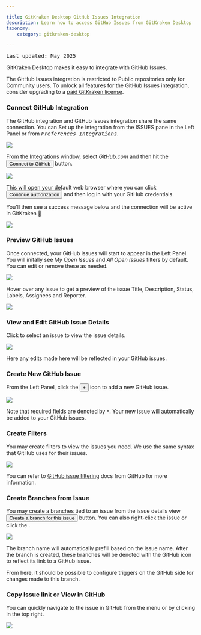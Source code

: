```yaml
---

title: GitKraken Desktop GitHub Issues Integration
description: Learn how to access GitHub Issues from GitKraken Desktop
taxonomy:
    category: gitkraken-desktop

---
```


<kbd>Last updated: May 2025</kbd>

GitKraken Desktop makes it easy to integrate with GitHub Issues.

<div class='callout callout--basic'>
    <p>The GitHub Issues integration is restricted to Public repositories only for Community users. To unlock all features for the GitHub Issues integration, consider upgrading to a <a href="https://gitkraken.com/pricing?source=help_center&product=gitkraken"> paid GitKraken license</a>.</p>
</div>

### Connect GitHub Integration

The GitHub integration and GitHub Issues integration share the same connection. You can Set up the integration from the ISSUES pane in the Left Panel or from <kbd><i>Preferences   <i class='fa fa-caret-right'></i>   Integrations</i></kbd>.

<img src="/wp-content/uploads/connect-github-issues-2025.png" srcset="/wp-content/uploads/connect-github-issues-2025@2x.png" class="help-center-img img-bordered">

From the Integrations window, select _GitHub.com_ and then hit the <button class='button button--success button--ui button--nolink'>Connect to GitHub</button> button.

<img src="/wp-content/uploads/connect-github-2025.png" srcset="/wp-content/uploads/connect-github-2025@2x.png 2x" class="img-responsive center img-bordered">

This will open your default web browser where you can click <button class='button button--success button--ui button--nolink'>Continue authorization</button> and then log in with your GitHub credentials.

You'll then see a success message below and the connection will be active in GitKraken 🎉

<img src="/wp-content/uploads/github-success-1.png" srcset="/wp-content/uploads/github-success-1@2x.png 2x" class="img-responsive center img-bordered">


### Preview GitHub Issues

Once connected, your GitHub issues will start to appear in the Left Panel. You will initally see  _My Open Issues_ and _All Open Issues_ filters by default. You can edit or remove these as needed.

<img src="/wp-content/uploads/github-issues-left-panel-2025.png" srcset="/wp-content/uploads/github-issues-left-panel-2025@2x.png" class="help-center-img img-bordered">

Hover over any issue to get a preview of the issue Title, Description, Status, Labels, Assignees and Reporter.

<img src="/wp-content/uploads/issues-preview-github-issues.png" srcset="/wp-content/uploads/issues-preview-github-issues@2x.png" class="help-center-img img-bordered">

### View and Edit GitHub Issue Details

Click to select an issue to view the issue details.

<img src="/wp-content/uploads/view-github-issue-2025.png" srcset="/wp-content/uploads/view-github-issue-2025@2x.png" class="help-center-img img-bordered">

Here any edits made here will be reflected in your GitHub issues.

### Create New GitHub Issue

From the Left Panel, click the <button class='button button--success button--ui button--nolink'>+</button> icon to add a new GitHub issue.

<img src="/wp-content/uploads/create-github-issue-2025.png" srcset="/wp-content/uploads/create-github-issue-2025@2x.png" class="help-center-img img-bordered">

Note that required fields are denoted by `*`. Your new issue will automatically be added to your GitHub issues.

### Create Filters

You may create filters to view the issues you need. We use the same syntax that GitHub uses for their issues.

<img src="/wp-content/uploads/create-github-filter.png" srcset="/wp-content/uploads/create-github-filter@2x.png" class="help-center-img img-bordered">

You can refer to [GitHub issue filtering](https://docs.github.com/en/github/searching-for-information-on-github/searching-issues-and-pull-requests) docs from GitHub for more information.

### Create Branches from Issue

You may create a branches tied to an issue from the issue details view <button class='button button--success button--ui button--nolink'>Create a branch for this issue</button> button. You can also right-click the issue or click the <kbd> <i class="fa fa-ellipsis-v"></i> </kbd>.

<img src="/wp-content/uploads/create-branch-github-issue.png" srcset="/wp-content/uploads/create-branch-github-issue@2x.png" class="help-center-img img-bordered">

The branch name will automatically prefill based on the issue name. After the branch is created, these branches will be denoted with the GitHub icon to reflect its link to a GitHub issue.

From here, it should be possible to configure triggers on the GitHub side for changes made to this branch.

### Copy Issue link or View in GitHub

You can quickly navigate to the issue in GitHub from the <kbd> <i class="fa fa-ellipsis-v"></i> </kbd> menu or by clicking <i class="fa fa-external-link" aria-hidden="true"></i> in the top right.

<img src="/wp-content/uploads/view-github-issue-on-web-2025.png" srcset="/wp-content/uploads/view-github-issue-on-web-2025@2x.png" class="help-center-img img-bordered">


